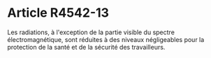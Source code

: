 # Article R4542-13

  
Les radiations, à l'exception de la partie visible du spectre électromagnétique, sont réduites à des niveaux négligeables pour la protection de la santé et de la sécurité des travailleurs.